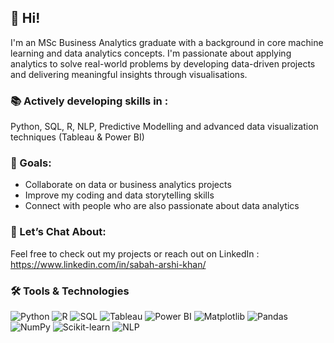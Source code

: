 ## 👋 Hi!

I'm an MSc Business Analytics graduate with a background in core machine learning and data analytics concepts. I'm passionate about applying analytics to solve real-world problems by developing data-driven projects and delivering meaningful insights through visualisations.

### 📚 Actively developing skills in :

Python, SQL, R, NLP, Predictive Modelling and advanced data visualization techniques (Tableau & Power BI)

### 🎯 Goals:

* Collaborate on data or business analytics projects
* Improve my coding and data storytelling skills
* Connect with people who are also passionate about data analytics 

### 💬 Let’s Chat About:

Feel free to check out my projects or reach out on LinkedIn : https://www.linkedin.com/in/sabah-arshi-khan/

### 🛠️ Tools & Technologies

![Python](https://img.shields.io/badge/Python-3776AB?style=for-the-badge&logo=python&logoColor=white)
![R](https://img.shields.io/badge/R-276DC3?style=for-the-badge&logo=r&logoColor=white)
![SQL](https://img.shields.io/badge/SQL-336791?style=for-the-badge&logo=postgresql&logoColor=white)
![Tableau](https://img.shields.io/badge/Tableau-E97627?style=for-the-badge&logo=tableau&logoColor=white)
![Power BI](https://img.shields.io/badge/PowerBI-F2C811?style=for-the-badge&logo=powerbi&logoColor=black)
![Matplotlib](https://img.shields.io/badge/Matplotlib-11557C?style=for-the-badge&logo=matplotlib&logoColor=white)
![Pandas](https://img.shields.io/badge/Pandas-150458?style=for-the-badge&logo=pandas&logoColor=white)
![NumPy](https://img.shields.io/badge/NumPy-013243?style=for-the-badge&logo=numpy&logoColor=white)
![Scikit-learn](https://img.shields.io/badge/Scikit--Learn-F7931E?style=for-the-badge&logo=scikitlearn&logoColor=white)
![NLP](https://img.shields.io/badge/NLP-9C27B0?style=for-the-badge)




